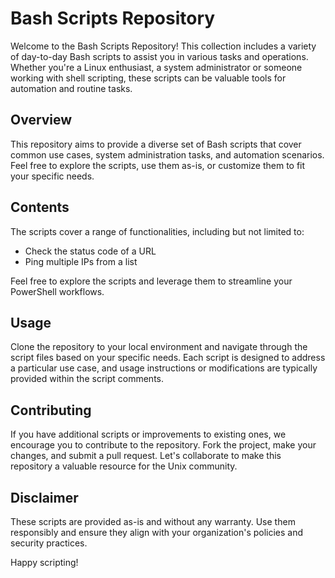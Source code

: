 # Bash Scripts Repository

Welcome to the Bash Scripts Repository! This collection includes a variety of day-to-day Bash scripts to assist you in various tasks and operations. Whether you're a Linux enthusiast, a system administrator or someone working with shell scripting, these scripts can be valuable tools for automation and routine tasks.

## Overview

This repository aims to provide a diverse set of Bash scripts that cover common use cases, system administration tasks, and automation scenarios. Feel free to explore the scripts, use them as-is, or customize them to fit your specific needs.

## Contents

The scripts cover a range of functionalities, including but not limited to:

- Check the status code of a URL
- Ping multiple IPs from a list

Feel free to explore the scripts and leverage them to streamline your PowerShell workflows.

## Usage

Clone the repository to your local environment and navigate through the script files based on your specific needs. Each script is designed to address a particular use case, and usage instructions or modifications are typically provided within the script comments.

## Contributing

If you have additional scripts or improvements to existing ones, we encourage you to contribute to the repository. Fork the project, make your changes, and submit a pull request. Let's collaborate to make this repository a valuable resource for the Unix community.

## Disclaimer

These scripts are provided as-is and without any warranty. Use them responsibly and ensure they align with your organization's policies and security practices.

Happy scripting!
